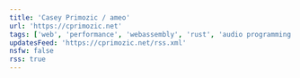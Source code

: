 ```yaml
---
title: 'Casey Primozic / ameo'
url: 'https://cprimozic.net'
tags: ['web', 'performance', 'webassembly', 'rust', 'audio programming']
updatesFeed: 'https://cprimozic.net/rss.xml'
nsfw: false
rss: true
---
```

